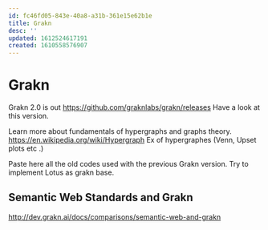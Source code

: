 ```yaml
---
id: fc46fd05-843e-40a8-a31b-361e15e62b1e
title: Grakn
desc: ''
updated: 1612524617191
created: 1610558576907
---
```


# Grakn

Grakn 2.0 is out https://github.com/graknlabs/grakn/releases
Have a look at this version.

Learn more about fundamentals of hypergraphs and graphs theory. https://en.wikipedia.org/wiki/Hypergraph Ex of hypergraphes (Venn, Upset plots etc .)

Paste here all the old codes used with the previous Grakn version.
Try to implement Lotus as grakn base.

## Semantic Web Standards and Grakn

http://dev.grakn.ai/docs/comparisons/semantic-web-and-grakn

